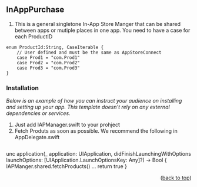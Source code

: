 
## InAppPurchase
1. This is a general singletone In-App Store Manger that can be shared between apps or mutiple places in one app.
You need to have a case for each ProductID
```
enum ProductId:String, CaseIterable {
    // User defined and must be the same as AppStoreConnect
    case Prod1 = "com.Prod1"
    case Prod2 = "com.Prod2"
    case Prod3 = "com.Prod3"
}
```

### Installation

_Below is an example of how you can instruct your audience on installing and setting up your app. This template doesn't rely on any external dependencies or services._

1. Just add IAPManager.swift to your prohject
2. Fetch Produts as soon as possible. We recommend the following in AppDelegate.swift
   ```
unc application(_ application: UIApplication, didFinishLaunchingWithOptions launchOptions: [UIApplication.LaunchOptionsKey: Any]?) -> Bool {
 IAPManger.shared.fetchProducts()
...
return true
}
<p align="right">(<a href="#readme-top">back to top</a>)</p>
